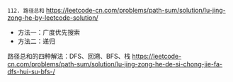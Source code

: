 
`112. 路径总和` https://leetcode-cn.com/problems/path-sum/solution/lu-jing-zong-he-by-leetcode-solution/
- 方法一：广度优先搜索
- 方法二：递归

路径总和的四种解法：DFS、回溯、BFS、栈 https://leetcode-cn.com/problems/path-sum/solution/lu-jing-zong-he-de-si-chong-jie-fa-dfs-hui-su-bfs-/
